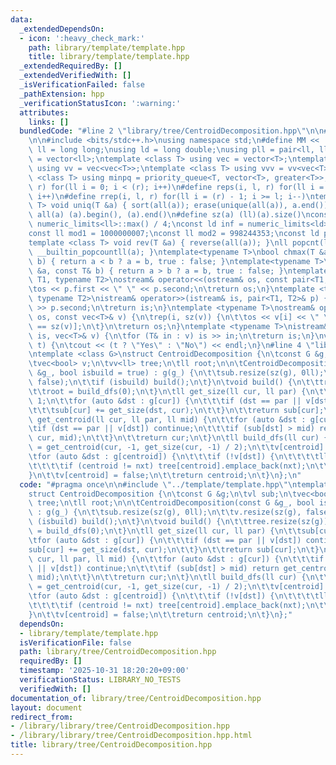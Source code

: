 ```yaml
---
data:
  _extendedDependsOn:
  - icon: ':heavy_check_mark:'
    path: library/template/template.hpp
    title: library/template/template.hpp
  _extendedRequiredBy: []
  _extendedVerifiedWith: []
  _isVerificationFailed: false
  _pathExtension: hpp
  _verificationStatusIcon: ':warning:'
  attributes:
    links: []
  bundledCode: "#line 2 \"library/tree/CentroidDecomposition.hpp\"\n\n#line 2 \"library/template/template.hpp\"\
    \n\n#include <bits/stdc++.h>\nusing namespace std;\n#define MM << ' ' <<\nusing\
    \ ll = long long;\nusing ld = long double;\nusing pll = pair<ll, ll>;\nusing vl\
    \ = vector<ll>;\ntemplate <class T> using vec = vector<T>;\ntemplate <class T>\
    \ using vv = vec<vec<T>>;\ntemplate <class T> using vvv = vv<vec<T>>;\ntemplate\
    \ <class T> using minpq = priority_queue<T, vector<T>, greater<T>>;\n#define rep(i,\
    \ r) for(ll i = 0; i < (r); i++)\n#define reps(i, l, r) for(ll i = (l); i < (r);\
    \ i++)\n#define rrep(i, l, r) for(ll i = (r) - 1; i >= l; i--)\ntemplate <class\
    \ T> void uniq(T &a) { sort(all(a)); erase(unique(all(a)), a.end()); }\n#define\
    \ all(a) (a).begin(), (a).end()\n#define sz(a) (ll)(a).size()\nconst ll INF =\
    \ numeric_limits<ll>::max() / 4;\nconst ld inf = numeric_limits<ld>::max() / 2;\n\
    const ll mod1 = 1000000007;\nconst ll mod2 = 998244353;\nconst ld pi = 3.141592653589793238;\n\
    template <class T> void rev(T &a) { reverse(all(a)); }\nll popcnt(ll a) { return\
    \ __builtin_popcountll(a); }\ntemplate<typename T>\nbool chmax(T &a, const T&\
    \ b) { return a < b ? a = b, true : false; }\ntemplate<typename T>\nbool chmin(T\
    \ &a, const T& b) { return a > b ? a = b, true : false; }\ntemplate <typename\
    \ T1, typename T2>\nostream& operator<<(ostream& os, const pair<T1, T2>& p) {\n\
    \tos << p.first << \" \" << p.second;\n\treturn os;\n}\ntemplate <typename T1,\
    \ typename T2>\nistream& operator>>(istream& is, pair<T1, T2>& p) {\n\tis >> p.first\
    \ >> p.second;\n\treturn is;\n}\ntemplate <typename T>\nostream& operator<<(ostream&\
    \ os, const vec<T>& v) {\n\trep(i, sz(v)) {\n\t\tos << v[i] << \" \\n\"[i + 1\
    \ == sz(v)];\n\t}\n\treturn os;\n}\ntemplate <typename T>\nistream& operator>>(istream&\
    \ is, vec<T>& v) {\n\tfor (T& in : v) is >> in;\n\treturn is;\n}\nvoid yesno(bool\
    \ t) {\n\tcout << (t ? \"Yes\" : \"No\") << endl;\n}\n#line 4 \"library/tree/CentroidDecomposition.hpp\"\
    \ntemplate <class G>\nstruct CentroidDecomposition {\n\tconst G &g;\n\tvl sub;\n\
    \tvec<bool> v;\n\tvv<ll> tree;\n\tll root;\n\n\tCentroidDecomposition(const G\
    \ &g_, bool isbuild = true) : g(g_) {\n\t\tsub.resize(sz(g), 0ll);\n\t\tv.resize(sz(g),\
    \ false);\n\t\tif (isbuild) build();\n\t}\n\tvoid build() {\n\t\ttree.resize(sz(g));\n\
    \t\troot = build_dfs(0);\n\t}\n\tll get_size(ll cur, ll par) {\n\t\tsub[cur] =\
    \ 1;\n\t\tfor (auto &dst : g[cur]) {\n\t\t\tif (dst == par || v[dst]) continue;\n\
    \t\t\tsub[cur] += get_size(dst, cur);\n\t\t}\n\t\treturn sub[cur];\n\t}\n\tll\
    \ get_centroid(ll cur, ll par, ll mid) {\n\t\tfor (auto &dst : g[cur]) {\n\t\t\
    \tif (dst == par || v[dst]) continue;\n\t\t\tif (sub[dst] > mid) return get_centroid(dst,\
    \ cur, mid);\n\t\t}\n\t\treturn cur;\n\t}\n\tll build_dfs(ll cur) {\n\t\tll centroid\
    \ = get_centroid(cur, -1, get_size(cur, -1) / 2);\n\t\tv[centroid] = true;\n\t\
    \tfor (auto &dst : g[centroid]) {\n\t\t\tif (!v[dst]) {\n\t\t\t\tll nxt = build_dfs(dst);\n\
    \t\t\t\tif (centroid != nxt) tree[centroid].emplace_back(nxt);\n\t\t\t}\n\t\t\
    }\n\t\tv[centroid] = false;\n\t\treturn centroid;\n\t}\n};\n"
  code: "#pragma once\n\n#include \"../template/template.hpp\"\ntemplate <class G>\n\
    struct CentroidDecomposition {\n\tconst G &g;\n\tvl sub;\n\tvec<bool> v;\n\tvv<ll>\
    \ tree;\n\tll root;\n\n\tCentroidDecomposition(const G &g_, bool isbuild = true)\
    \ : g(g_) {\n\t\tsub.resize(sz(g), 0ll);\n\t\tv.resize(sz(g), false);\n\t\tif\
    \ (isbuild) build();\n\t}\n\tvoid build() {\n\t\ttree.resize(sz(g));\n\t\troot\
    \ = build_dfs(0);\n\t}\n\tll get_size(ll cur, ll par) {\n\t\tsub[cur] = 1;\n\t\
    \tfor (auto &dst : g[cur]) {\n\t\t\tif (dst == par || v[dst]) continue;\n\t\t\t\
    sub[cur] += get_size(dst, cur);\n\t\t}\n\t\treturn sub[cur];\n\t}\n\tll get_centroid(ll\
    \ cur, ll par, ll mid) {\n\t\tfor (auto &dst : g[cur]) {\n\t\t\tif (dst == par\
    \ || v[dst]) continue;\n\t\t\tif (sub[dst] > mid) return get_centroid(dst, cur,\
    \ mid);\n\t\t}\n\t\treturn cur;\n\t}\n\tll build_dfs(ll cur) {\n\t\tll centroid\
    \ = get_centroid(cur, -1, get_size(cur, -1) / 2);\n\t\tv[centroid] = true;\n\t\
    \tfor (auto &dst : g[centroid]) {\n\t\t\tif (!v[dst]) {\n\t\t\t\tll nxt = build_dfs(dst);\n\
    \t\t\t\tif (centroid != nxt) tree[centroid].emplace_back(nxt);\n\t\t\t}\n\t\t\
    }\n\t\tv[centroid] = false;\n\t\treturn centroid;\n\t}\n};"
  dependsOn:
  - library/template/template.hpp
  isVerificationFile: false
  path: library/tree/CentroidDecomposition.hpp
  requiredBy: []
  timestamp: '2025-10-31 18:20:20+09:00'
  verificationStatus: LIBRARY_NO_TESTS
  verifiedWith: []
documentation_of: library/tree/CentroidDecomposition.hpp
layout: document
redirect_from:
- /library/library/tree/CentroidDecomposition.hpp
- /library/library/tree/CentroidDecomposition.hpp.html
title: library/tree/CentroidDecomposition.hpp
---
```

